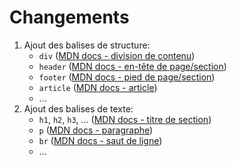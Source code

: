 # Changements

 1. Ajout des balises de structure:
    - `div` ([MDN docs - division de contenu](https://developer.mozilla.org/fr/docs/Web/HTML/Element/div))
    - `header` ([MDN docs - en-tête de page/section](https://developer.mozilla.org/fr/docs/Web/HTML/Element/header))
    - `footer` ([MDN docs - pied de page/section](https://developer.mozilla.org/fr/docs/Web/HTML/Element/footer))
    - `article` ([MDN docs - article](https://developer.mozilla.org/fr/docs/Web/HTML/Element/article))
    - ...
 2. Ajout des balises de texte:
    - `h1`, `h2`, `h3`, ... ([MDN docs - titre de section](https://developer.mozilla.org/fr/docs/Web/HTML/Element/Heading_Elements))
    - `p` ([MDN docs - paragraphe](https://developer.mozilla.org/fr/docs/Web/HTML/Element/p))
    - `br` ([MDN docs - saut de ligne](https://developer.mozilla.org/fr/docs/Web/HTML/Element/br))
    - ...

